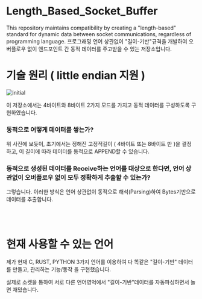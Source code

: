 # Length_Based_Socket_Buffer
This repository maintains compatibility by creating a "length-based" standard for dynamic data between socket communications, regardless of programming language. 프로그래밍 언어 상관없이 "길이-기반"규격을 개발하여  오버플로우 없이 엔드포인트 간 동적 데이터를 주고받을 수 있는 저장소입니다.

# 기술 원리 ( little endian 지원 )

![initial](https://github.com/lastime1650/Length_Based_Socket_Buffer/blob/main/image_for_readme/image.png)

이 저장소에서는 4바이트와 8바이트 2가지 모드를 가지고 동적 데이터를 구성하도록 구현하였습니다.

### 동적으로 어떻게 데이터를 쌓는가?

위 사진에 보듯이, 초기에서는 정해진 고정적길이 ( 4바이트 또는 8바이트 만 )을 결정하고, 이 길이에 따라 데이터를 동적으로 APPEND할 수 있습니다.

### 동적으로 생성된 데이터를 Receive하는 언어를 대상으로 한다면, 언어 상관없이 오버플로우 없이 모두 정확하게 추출할 수 있는가?

그렇습니다. 이러한 방식은 언어 상관없이 동적으로 해석(Parsing)하여 Bytes기반으로 데이터를 추출합니다. 

</br></br>

# 현재 사용할 수 있는 언어

제가 현재 C, RUST, PYTHON 3가지 언어를 이용하여 다 똑같은 "길이-기반" 데이터를 만들고, 관리하는 기능/동작 을 구현했습니다.

실제로 소켓을 통하여 서로 다른 언어영억에서 "길이-기반"데이터를 자동파싱하면서 놀면 재밌습니다. 


